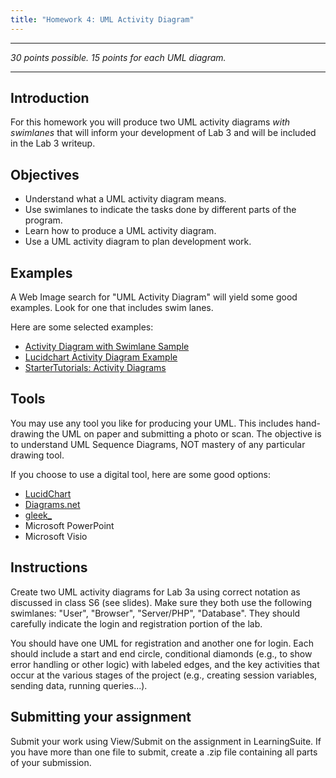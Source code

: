 ```yaml
---
title: "Homework 4: UML Activity Diagram"
---
```

***

*30 points possible. 15 points for each UML diagram.*

***

## Introduction

For this homework you will produce two UML activity diagrams _with swimlanes_ that will inform your development of Lab 3 and will be included in the Lab 3 writeup.

## Objectives

* Understand what a UML activity diagram means.
* Use swimlanes to indicate the tasks done by different parts of the program.
* Learn how to produce a UML activity diagram.
* Use a UML activity diagram to plan development work.

## Examples

A Web Image search for "UML Activity Diagram" will yield some good examples. Look for one that includes swim lanes.

Here are some selected examples:

* [Activity Diagram with Swimlane Sample](http://etutorials.org/Programming/UML/Chapter+9.+Activity+Diagrams/Swimlanes/)
* [Lucidchart Activity Diagram Example](https://www.lucidchart.com/pages/templates/uml-activity/lucidchart-activity-diagram-with-swimlanes-example)
* [StarterTutorials: Activity Diagrams](https://www.startertutorials.com/uml/activity-diagrams.html)

## Tools

You may use any tool you like for producing your UML. This includes hand-drawing the UML on paper and submitting a photo or scan. The objective is to understand UML Sequence Diagrams, NOT mastery of any particular drawing tool.

If you choose to use a digital tool, here are some good options:

* [LucidChart](https://lucidchart.com)
* [Diagrams.net](https://diagrams.net)
* [gleek_](https://www.gleek.io/)
* Microsoft PowerPoint
* Microsoft Visio

## Instructions

Create two UML activity diagrams for Lab 3a using correct notation as discussed in class S6 (see slides). Make sure they both use the following swimlanes: "User", "Browser", "Server/PHP", "Database". They should carefully indicate the login and registration portion of the lab.

You should have one UML for registration and another one for login. Each should include a start and end circle, conditional diamonds (e.g., to show error handling or other logic) with labeled edges, and the key activities that occur at the various stages of the project (e.g., creating session variables, sending data, running queries...).

## Submitting your assignment

Submit your work using View/Submit on the assignment in LearningSuite. If you have more than one file to submit, create a .zip file containing all parts of your submission.